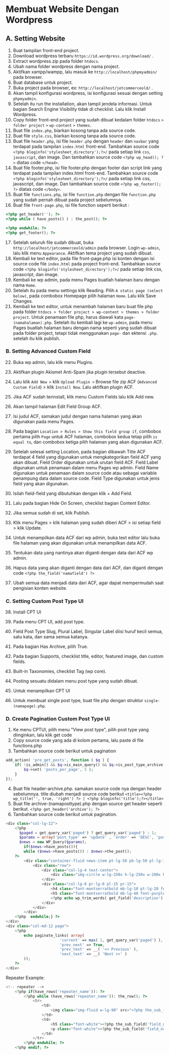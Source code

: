 # Membuat Website Dengan Wordpress

## A.	Setting Website

1.	Buat tampilan front-end project.
2.	Download wordpress terbaru `https://id.wordpress.org/download/` .
3.	Extract wordpress.zip pada folder `htdocs`.
4.	Ubah nama folder wordpress dengan nama project.
5.	Aktifkan xampp/wampp, lalu masuk ke `http://localhost/phpmyadmin/` pada browser.
6.	Buat database untuk project.
7.	Buka project pada browser, ex: `http://localhost/jetcommerceold/` .
8.	Akan tampil konfigurasi wordpress, isi konfigurasi sesuai dengan setting `phpmyadmin`.
9.	Setelah itu run the installation, akan tampil jendela informasi. Untuk bagian Search Engine Visibility tidak di checklist. Lalu klik Install Wordpress.
10.	Copy folder front-end project yang sudah dibuat kedalam folder `htdocs` `>` `folder project` `>` `wp-content` `>` `themes`.
11.	Buat file `index.php`, biarkan kosong tanpa ada source code.
12.	Buat file `style.css`, biarkan kosong tanpa ada source code.
13.	Buat file `header.php`, isi file `header.php` dengan `header` dan `navbar` yang terdapat pada tampilan `index.html` front-end. 
Tambahkan source code `<?php bloginfo('stylesheet_directory');?>/` pada setiap link `css`, `javascript`, dan image. 
Dan tambahkan source code `<?php wp_head(); ?>` diatas code `</head>`.
14.	Buat file footer.php, isi file footer.php dengan footer dan script link yang terdapat pada tampilan index.html front-end. 
Tambahkan source code `<?php bloginfo('stylesheet_directory');?>/` pada setiap link css, javascript, dan image. 
Dan tambahkan source code `<?php wp_footer(); ?>` diatas code `</body>`.
15.	Buat file `functions.php`, isi file `function.php` dengan file `function.php` yang sudah pernah dibuat pada project sebelumnya.
16.	Buat file `front-page.php`, isi file function seperti berikut :

```php
<?php get_header(''); ?>
<?php while ( have_posts() ) : the_post(); ?>

<?php endwhile; ?>
<?php get_footer(); ?>
```

17.	Setelah seluruh file sudah dibuat, buka `http://localhost/jetcommerceold/admin` pada browser. 
Login `wp-admin`, lalu klik menu `Appearance`. Aktifkan tema project yang sudah dibuat.
18.	Kembali ke text editor, pada file front-page.php isi konten dengan isi source code file `index.html` pada project front-end. 
Tambahkan source code `<?php bloginfo('stylesheet_directory');?>/` pada setiap link css, javascript, dan image.
19.	Kembali ke wp admin, pada menu Pages buatlah halaman baru dengan nama `Home`. 
20.	Setelah itu pada menu settings klik Reading. Pilih `A static page (select below)`, pada combobox Homepage pilih halaman `Home`. 
Lalu klik Save Changes.
21.	Kembali ke text editor, untuk menambah halaman baru buat file php pada folder `htdocs > folder project > wp-content > themes > folder project`. 
Untuk penamaan file php, harus diawali kata `page-(namahalaman).php`. Setelah itu kembali lagi ke `wp-admin`, 
pada menu Pages buatlah halaman baru dengan nama seperti yang sudah dibuat pada folder project, tetapi tidak menggunakan `page-` dan ektensi `.php`. setelah itu klik publish.

### B. Setting Advanced Custom Field

22.	Buka wp admin, lalu klik menu Plugins.
23.	Aktifkan plugin Akismet Anti-Spam jika plugin tersebut deactive.
24.	Lalu klik `Add New >` klik `Upload Plugin >` Browse file zip ACF (`Advanced Custom Field`) > klik `Install Now`. Lalu aktifkan plugin ACF.
25.	Jika ACF sudah terinstall, klik menu Custom Fields lalu klik Add new. 
26.	Akan tampil halaman Edit Field Group ACF. 
27.	Isi judul ACF, samakan judul dengan nama halaman yang akan digunakan pada menu Pages.
28.	Pada bagian `Location > Rules > Show this field group if`, combobox pertama pilih `Page` untuk ACF halaman, combobox kedua tetap pilih `is equal to`, dan combobox ketiga pilih halaman yang akan digunakan ACF.
29.	Setelah selesai setting Location, pada bagian dibawah Title ACF terdapat 4 field yang digunakan untuk mengkategorikan field ACF yang akan dibuat. Field Order digunakan untuk urutan field ACF. Field Label digunakan untuk penamaan dalam menu Pages wp admin. Field Name digunakan untuk penamaan dalam source code atau sebagai variable penampung data dalam source code. Field Type digunakan untuk jenis field yang akan digunakan.

30.	Isilah field-field yang dibutuhkan dengan klik + Add Field.
31.	Lalu pada bagian Hide On Screen, checklist bagian Content Editor.
32.	Jika semua sudah di set, klik Publish.
33.	Klik menu Pages > klik halaman yang sudah diberi ACF > isi setiap field > klik Update. 
34.	Untuk menampilkan data ACF dari wp admin, buka text editor lalu buka file halaman yang akan digunakan untuk menampilkan data ACF.
35.	Tentukan data yang nantinya akan diganti dengan data dari ACF wp admin.
 
36.	Hapus data yang akan diganti dengan data dari ACF, dan diganti dengan code `<?php the_field('namafield') ?>`
 
 
37.	Ubah semua data menjadi data dari ACF, agar dapat mempermudah saat pengisian konten website.

### C. Setting Custom Post Type UI

38.	Install CPT UI
39.	Pada menu CPT UI, add post type.
40.	Field Post Type Slug, Plural Label, Singular Label diisi huruf kecil semua, satu kata, dan sama semua katanya.
41.	Pada bagian Has Archive, pilih True.
42.	Pada bagian Supports, checklist title, editor, featured image, dan custom fields.
43.	Built-in Taxonomies, checklist Tag (wp core).
44.	Posting sesuatu didalam menu post type yang sudah dibuat.
45.	Untuk menampilkan CPT UI
 
46.	Untuk membuat single post type, buat file php dengan struktur `single-(namapage).php`.
 
### D.	Create Pagination Custom Post Type UI

1. Ke menu CPTUI, pilih menu "View post type", pilih post type yang diinginkan, lalu klik get code
2. Copy source code yang ada di kolom pertama, lalu paste di file functions.php
3. Tambahkan source code berikut untuk pagination
		
```php
add_action( 'pre_get_posts', function ( $q ) {
    if( !is_admin() && $q->is_main_query() && $q->is_post_type_archive( 'update' ) ) {
        $q->set( 'posts_per_page', 5 );
    }
});
 ```

4. Buat file header-archive.php. samakan source code nya dengan header sebelumnya. title diubah menjadi source code berikut
    `<title><?php wp_title('', true, 'right') ?> | <?php bloginfo('title');?></title>`
5. Buat file archive-(namaposttype).php dengan source get header seperti berikut.
    `<?php get_header('archive'); ?>`
6. Tambahkan source code berikut untuk pagination.

```php
<div class="col-lg-12">
    <?php
      $paged = get_query_var('paged') ? get_query_var('paged') : 1;
      $params = array('post_type' => 'update' , 'order' => 'DESC', 'post_status' => 'publish', 'posts_per_page' => 5, 'paged' => $paged);
      $news = new WP_Query($params);
        if($news->have_posts()){
        while ($news->have_posts()) : $news->the_post();
    ?>
        <div class="container-fluid news-item pt-lg-50 pb-lg-50 pl-lg-100 pr-lg-100 pl-mp-10 pr-mp-10">
            <div class="row">
                <div class="col-lg-4 text-center">
                    <div class="img-circle w-lg-250x h-lg-250x w-200x h-200x" style="background-image: url('<?php the_field('image') ?>');"></div>
                </div>
                <div class="col-lg-8 pr-lg-0 pl-15 pr-15">
                    <h4 class="font-montserratbold mb-lg-10 pt-lg-20 font-pink font-bold"><?php the_title() ?></h4>
                    <h5 class="font-montserratbold mb-lg-40 font-purple font-bold"><?php the_date(); ?></h5>
                    <?php echo wp_trim_words( get_field('description'), 50, ' ...' ); ?> <a class="font-pink" href="<?php echo get_permalink(); ?>"><i>read more</i></a></p>
                </div>
            </div>
        </div>
    <?php  endwhile;} ?>
</div>
<div class="col-md-12 page">
    <?php       
        echo paginate_links( array(
                        'current' => max( 1, get_query_var('paged') ),
                        'prev_next' => True,
                        'prev_text' => __( '<< Previous' ),
                        'next_text' => __( 'Next >>' )
        ));
    ?>
</div>

```


Repeater Example:

```php
<!-- repeater -->
    <?php if(have_rows('repeater_name')): ?>
        <?php while (have_rows('repeater_name')): the_row(); ?>
            <tr>
                <td>
                    <img class="img-fluid w-lg-90" src="<?php the_sub_field('field_name');?>"/>
                </td>
                <td>
                    <h5 class="font-white"><?php the_sub_field('field_name');?></h5>
                    <p class="font-white"><?php the_sub_field('field_name');?></p>
                </td>
            </tr>
        <?php endwhile; ?>
    <?php endif; ?>
```